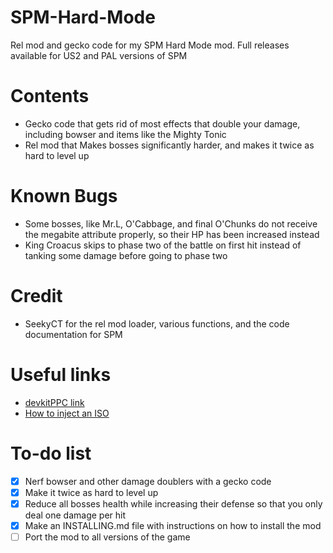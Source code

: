 # SPM-Hard-Mode
Rel mod and gecko code for my SPM Hard Mode mod. Full releases available for US2 and PAL versions of SPM

# Contents
* Gecko code that gets rid of most effects that double your damage, including bowser and items like the Mighty Tonic
* Rel mod that Makes bosses significantly harder, and makes it twice as hard to level up

# Known Bugs
* Some bosses, like Mr.L, O'Cabbage, and final O'Chunks do not receive the megabite attribute properly, so their HP has been increased instead
* King Croacus skips to phase two of the battle on first hit instead of tanking some damage before going to phase two

# Credit
* SeekyCT for the rel mod loader, various functions, and the code documentation for SPM

# Useful links
* [devkitPPC link](https://devkitpro.org/wiki/Getting_Started)
* [How to inject an ISO](https://github.com/SeekyCt/spm-rel-loader/blob/master/ISO.md)

# To-do list
- [X] Nerf bowser and other damage doublers with a gecko code
- [X] Make it twice as hard to level up
- [X] Reduce all bosses health while increasing their defense so that you only deal one damage per hit
- [X] Make an INSTALLING.md file with instructions on how to install the mod
- [ ] Port the mod to all versions of the game
